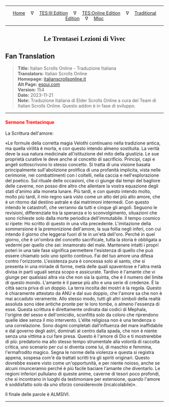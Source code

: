 
---

<!-- Jekyll Page Links -->

<center>
<a href="../../../../../index.html">Home</a>
&emsp;&nabla;&emsp;
<a href="../../../../index-tes3.html">TES:III Edition</a>
&emsp;&nabla;&emsp;
<a href="../../../../index-teso.html">TES:Online Edition</a>
&emsp;&nabla;&emsp;
<a href="../../../../index-traditional.html">Traditional Edition</a>
&emsp;&nabla;&emsp;
<a href="../../../../index-misc.html">Misc</a>
</center>

<!-- Markdown Body Below: -->

---

<center>
<h2><span style="font-family:Georgia">Le Trentasei Lezioni di Vivec</span></h2>
</center>

## Fan Translation

> __Title:__ Italian Scrolls Online - Traduzione Italiana\
> __Translators:__ Italian Scrolls Online\
> __Homepage:__ [italianscrollsonline.it][1]\
> __Alt Page:__ [esoui.com][2]\
> __Version:__ 154\
> __Date:__ 2023-11-21\
> __Note:__ Traduzione Italiana di Elder Scrolls Online a cura del Team di Italian Scrolls Online. Questo addon è in fase di sviluppo.

[1]: http://italianscrollsonline.it/
[2]: https://www.esoui.com/downloads/info2854-ItalianScrollsOnline-TraduzioneItaliana.html

---

#### <span style="color:red">Sermone Trentacinque</span>

La Scrittura dell'amore:

«Le formule della corretta magia Velothi continuano nella tradizione antica, ma quella virilità è morta, e con questo intendo almeno sostituita. La verità deve la sua natura medicinale all'istituzione del mito della giustizia. Le sue proprietà curative le deve anche al concetto di sacrificio. Principi, capi e angeli sottoscrivono lo stesso concetto. Si tratta di una visione basata principalmente sull'abolizione prolifica di una profanità implicita, vista nelle cerimonie, nei combattimenti con i coltelli, nella caccia e nell'esplorazione del poetico. Sul rituale delle occasioni, che ci giunge dai tempi del bagliore delle caverne, non posso dire altro che allentare la vostra equazione degli stati d'animo alla moneta lunare. Più tardi, e con questo intendo molto, molto più tardi, il mio regno sarà visto come un atto del più alto amore, che è un ritorno dal destino astrale e dai matrimoni intermedi. Con questo intendo le catastrofi, che verranno da tutti e cinque gli angoli. Seguono le revisioni, differenziate tra la speranza e lo sconvolgimento, situazioni che sono richieste solo dalla morte periodica dell'immutabile. Il tempo cosmico si ripete: Ho scritto di questo in una vita precedente. L'imitazione della sommersione è la premonizione dell'amore, la sua follia negli inferi, con cui intendo il giorno che leggerai fuori di te in un'età dell'oro. Perché in quel giorno, che è un'ombra del concetto sacrificale, tutta la storia è obbligata a vedermi per quello che sei: innamorato del male. Mantenere intatti i propri poteri in una tale fase significa permettere l'esistenza di quello che può essere chiamato solo uno spirito continuo. Fai del tuo amore una difesa contro l'orizzonte. L'esistenza pura è concessa solo al santo, che si presenta in una miriade di forme, metà delle quali spaventose e l'altra metà divisa in parti uguali senza scopo e assicurate. Tardivo è l'amante che vi giunge per qualsiasi altra via che non sia la quinta, che è il numero del limite di questo mondo. L'amante è il paese più alto e una serie di credenze. È la città sacra priva di un doppio. La terra incolta dei mostri è la regola. Questo è chiaramente attestato da ANU e dal suo doppio, che l'amore sa che non è mai accaduto veramente. Allo stesso modo, tutti gli altri simboli della realtà assoluta sono idee antiche pronte per le loro tombe, o almeno l'essenza di esse. Questa scrittura è direttamente ordinata dai codici di Mephala, l'origine del sesso e dell'omicidio, sconfitta solo da coloro che riprendono quelle idee senza il mio intervento. L'élite religiosa non è una tendenza o una correlazione. Sono dogmi completati dall'influenza del mare inaffidabile e dal governo degli astri, dominati al centro dalla spada, che non è niente senza una vittima a cui fare presa. Questo è l'amore di Dio e ti mostrerebbe di più: predatorio ma allo stesso tempo strumentale alla volontà di raccolta critica, uno scenario per cui si diventa come lui, di maschio e femmina, l'ermafrodito magico. Segna le norme della violenza e questa si registra appena, sospesa com'è da trattati scritti tra gli spiriti originari. Questo dovrebbe essere visto come un'opportunità, e per niente noioso, anche se alcuni rinunceranno perché è più facile baciare l'amante che diventarlo. Le regioni inferiori pullulano di queste anime, caverne di tesori poco profondi, che si incontrano in luoghi da testimoniare per estensione, quando l'amore è soddisfatto solo da uno sforzo considerevole (incalcolabile)».

Il finale delle parole è ALMSIVI.

---
